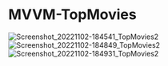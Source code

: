 # MVVM-TopMovies

![Screenshot_20221102-184541_TopMovies2](https://user-images.githubusercontent.com/116960960/199538574-d459a4c0-df2f-49c3-9185-44cc1b80bb01.jpg)
![Screenshot_20221102-184849_TopMovies2](https://user-images.githubusercontent.com/116960960/199538684-6651e8e3-efa4-48f6-950f-ad9f7b214d72.jpg)
![Screenshot_20221102-184931_TopMovies2](https://user-images.githubusercontent.com/116960960/199538734-b7d69db1-7d0f-49cc-9059-3b5502900677.jpg)
